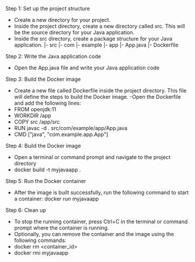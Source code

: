 Step 1: Set up the project structure
- Create a new directory for your project.
- Inside the project directory, create a new directory called src. This will be the source directory for your Java application.
- Inside the src directory, create a package structure for your Java application.
    |- src
     |- com
        |- example
           |- app
              |- App.java
  |- Dockerfile


Step 2: Write the Java application code
- Open the App.java file and write your Java application code

Step 3: Build the Docker image
- Create a new file called Dockerfile inside the project directory. This file will define the steps to build the Docker image.
-Open the Dockerfile and add the following lines:
-  FROM openjdk:11
-  WORKDIR /app
-  COPY src /app/src
-  RUN javac -d . src/com/example/app/App.java
-  CMD ["java", "com.example.app.App"]


Step 4: Build the Docker image
- Open a terminal or command prompt and navigate to the project directory
-  docker build -t myjavaapp .

Step 5: Run the Docker container
-  After the image is built successfully, run the following command to start a container: docker run myjavaapp

Step 6: Clean up
-  To stop the running container, press Ctrl+C in the terminal or command prompt where the container is running.
-  Optionally, you can remove the container and the image using the following commands:
-  docker rm <container_id>
-  docker rmi myjavaapp


